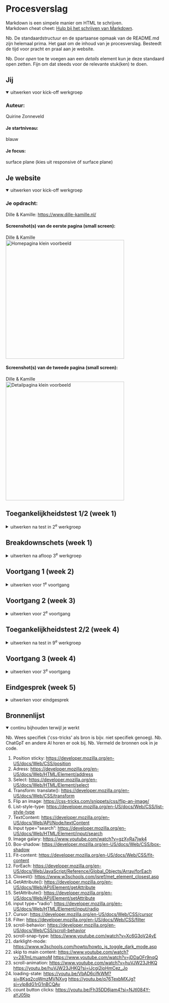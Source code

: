 # Procesverslag
Markdown is een simpele manier om HTML te schrijven.  
Markdown cheat cheet: [Hulp bij het schrijven van Markdown](https://github.com/adam-p/markdown-here/wiki/Markdown-Cheatsheet).

Nb. De standaardstructuur en de spartaanse opmaak van de README.md zijn helemaal prima. Het gaat om de inhoud van je procesverslag. Besteedt de tijd voor pracht en praal aan je website.

Nb. Door *open* toe te voegen aan een *details* element kun je deze standaard open zetten. Fijn om dat steeds voor de relevante stuk(ken) te doen.





## Jij

<details open>
  <summary>uitwerken voor kick-off werkgroep</summary>

  ### Auteur:
  Quirine Zonneveld

  #### Je startniveau:
  blauw

  #### Je focus:
  surface plane (kies uit responsive óf surface plane)
 
</details>





## Je website

<details open>
  <summary>uitwerken voor kick-off werkgroep</summary>

  ### Je opdracht:
  Dille & Kamille: https://www.dille-kamille.nl/

  #### Screenshot(s) van de eerste pagina (small screen): 
  Dille & Kamille  
<img src="readme-images/homePaginaKlein!.png" width="375px" alt="Homepagina klein voorbeeld">

  #### Screenshot(s) van de tweede pagina (small screen):
  Dille & Kamille  
  <img src="readme-images/detailPaginaKlein.png" width="375px" alt="Detailpagina klein voorbeeld">
</details>



## Toegankelijkheidstest 1/2 (week 1)

<details>
  <summary>uitwerken na test in 2<sup>e</sup> werkgroep</summary>

  ### Bevindingen
  Lijst met je bevindingen die in de test naar voren kwamen:
  - button, a & labels zijn niet omschreven
  - Errors in de website
  - Ze maken geen gebruik van een visuele focus style
  - homepage is niet responsive (een week later hadden ze dit opgelost)
  - Ze gebruiken vaak span & div i.p.v een heading
  - Ze maken geen gebruik van list elements (ol, ul, dl), dit doen ze dan in een div
  - Niet alle img hebben een alt attribute
  - Sommige decorative images hebben een ingevulde alt attribute
  - Er is niet gebruik gemaakt van een skip link.
  - dark and light mode zijn niet supported
</details>



## Breakdownschets (week 1)

<details>
  <summary>uitwerken na afloop 3<sup>e</sup> werkgroep</summary>

  ### de hele pagina: 
  <img src="readme-images/htmlStructuurHomepagina.png" width="375px" alt="html breakdown homepagina">
  <img src="readme-images/htmlStructuurDetailpagina.png" width="375px" alt="html breakdown detailpagina">

  ### dynamisch deel (bijv menu): 
  <img src="readme-images/dummy-plaatje.jpg" width="375px" alt="breakdown van een dynamisch deel">

  <!-- ### wellicht nog een dynamisch deel (bijv filter): 
  <img src="readme-images/dummy-plaatje.jpg" width="375px" alt="breakdown van nog een dynamisch deel"> -->

</details>





## Voortgang 1 (week 2)

<details>
  <summary>uitwerken voor 1<sup>e</sup> voortgang</summary>

  ### Stand van zaken
  hier dit ging goed & dit was lastig (neem ook screenshots op van delen van je website en code)

  vragen:
  1. bij sommige delen twijl ik of het een section / div / div in bovenste section / article is?
  2. hoe schrijf ik een ' in een p?
  3. geef ik de goede h aan de elementen?
  4. dropdown
  5. Bij de arrow button, heb ik een img in de button gedaan. Het laat de img echter niet zien, hoe kan dit?
  6. Detailpagina: zijn het twee losse ul?
  7. Wanneer gebruik ik grid en wanneer flexbox?
  8. classes of pseudo-elementen gebruiken?

<!-- 
  ### Agenda voor meeting
  samen met je groepje opstellen

  | student 1      | student 2          | student 3    | student 4        |
  | ---            | ---                | ---          | ---              |
  | dit bespreken  | en dit             | en ik dit    | en dan ik dat    |
  | en dat ook nog | dit als er tijd is | nog een punt | dit wil ik zeker |
  | ...            | ...                | ...          | ...              | -->


  ### Verslag van meeting
  hier na afloop snel de uitkomsten van de meeting vastleggen

  - Op de body een class plaatsen (dit heb ik later weer weggehaald)
  - Footer 'altijd in de buurt', 2 losse onderdelen
  - Flex bij de eerste

</details>





## Voortgang 2 (week 3)

<details>
  <summary>uitwerken voor 2<sup>e</sup> voortgang</summary>

  ### Stand van zaken
  hier dit ging goed & dit was lastig (neem ook screenshots op van delen van je website en code)

  vragen:
  1. Koken met krachtige kruiden: image heb ik geplaatst met top: … , kan dit ook op een andere manier (als ik nu content erboven plaats klopt de plaatsing niet meer.
  2. Benaming :root
  3. Errors in html
  4. Section in een section -> homepage h1??
  5. wanneer ik 4e section selecteert, selecteert het ook andere elementen, hoe kan dit?
  7. Fade-in navigatiemelding -> in ul?


  <!-- ### Agenda voor meeting
  samen met je groepje opstellen

  | student 1      | student 2          | student 3    | student 4        |
  | ---            | ---                | ---          | ---              |
  | dit bespreken  | en dit             | en ik dit    | en dan ik dat    |
  | en dat ook nog | dit als er tijd is | nog een punt | dit wil ik zeker |
  | ...            | ...                | ...          | ...              |
 -->

  ### Verslag van meeting
  hier na afloop snel de uitkomsten van de meeting vastleggen

  - animatie navigatiemelding, kan met twee lege p's. Een klas, met css een animatie. In javascript met time function class aan en uit zetten na zoveel seconden.
  - bovenkant homepagina in section

</details>





## Toegankelijkheidstest 2/2 (week 4)

<details>
  <summary>uitwerken na test in 9<sup>e</sup> werkgroep</summary>

  ### Bevindingen
  Lijst met je bevindingen die in de test naar voren kwamen (geef ook aan wat er verbeterd is):

  - Met de screenreader van mijn site gaat het elk element af en benoemd het ook de functie (zoals link, button, header, img). Bij de originele Dille & Kamille website weet je niet precies wat het is als je er op staat.
  - Je hoort bijvoorbeeld: Search button, You are currently on a button, group. To click this button, press Control-Option-Space. Search through site content Waar ben je naar op zoek?, search text field. Heading level 1, Theepot, steengoed, botanisch 1,8 liter
  - In de breadcrumbs leest het de > voor. (AXmarker). Greater than.
  - Ook leest de screenreader nu voor wat voor img het is (de alt tekst).
  - Buttons met alt=arrow. Zegt niet heel veel over wat je ermee kan doen. Omschrijven wat je ziet -> je hoeft niet aan te geven dat het een img is.
  - skip link plaatsen is belangrijk
  - Er zijn nog een paar kleine errors

</details>





## Voortgang 3 (week 4)

<details>
  <summary>uitwerken voor 3<sup>e</sup> voortgang</summary>

  ### Stand van zaken
  hier dit ging goed & dit was lastig (neem ook screenshots op van delen van je website en code)

  - Error javascript

<!-- 
  ### Agenda voor meeting
  samen met je groepje opstellen

  | student 1      | student 2          | student 3    | student 4        |
  | ---            | ---                | ---          | ---              |
  | dit bespreken  | en dit             | en ik dit    | en dan ik dat    |
  | en dat ook nog | dit als er tijd is | nog een punt | dit wil ik zeker |
  | ...            | ...                | ...          | ...              | -->


  ### Verslag van meeting
  hier na afloop snel de uitkomsten van de meeting vastleggen

  - In javascript schrijven dat de code bedoeld is voor specifieke pagina

</details>





## Eindgesprek (week 5)

<details>
  <summary>uitwerken voor eindgesprek</summary>

  ### Je uitkomst - karakteristiek screenshots:
  <img src="readme-images/dummy-plaatje.jpg" width="375px" alt="uitomst opdracht 1">


  ### Dit ging goed/Heb ik geleerd: 
  Korte omschrijving met plaatjes

  <img src="readme-images/dummy-plaatje.jpg" width="375px" alt="top">


  ### Dit was lastig/Is niet gelukt:
  Korte omschrijving met plaatjes

  <img src="readme-images/dummy-plaatje.jpg" width="375px" alt="bummer">
</details>





## Bronnenlijst

<details open>
  <summary>continu bijhouden terwijl je werkt</summary>

  Nb. Wees specifiek ('css-tricks' als bron is bijv. niet specifiek genoeg). 
  Nb. ChatGpT en andere AI horen er ook bij.
  Nb. Vermeld de bronnen ook in je code.

  1. Position sticky: https://developer.mozilla.org/en-US/docs/Web/CSS/position
  2. Adress: https://developer.mozilla.org/en-US/docs/Web/HTML/Element/address 
  3. Select: https://developer.mozilla.org/en-US/docs/Web/HTML/Element/select 
  4. Transform: translate(): https://developer.mozilla.org/en-US/docs/Web/CSS/transform 
  5. Flip an image: https://css-tricks.com/snippets/css/flip-an-image/ 
  6. List-style-type: https://developer.mozilla.org/en-US/docs/Web/CSS/list-style-type
  7. TextContent: https://developer.mozilla.org/en-US/docs/Web/API/Node/textContent  
  8. Input type="search”: https://developer.mozilla.org/en-US/docs/Web/HTML/Element/input/search 
  9. Image galary: https://www.youtube.com/watch?v=gzXyRa7jwk4 
  10. Box-shadow: https://developer.mozilla.org/en-US/docs/Web/CSS/box-shadow
  11. Fit-content: https://developer.mozilla.org/en-US/docs/Web/CSS/fit-content 
  12. ForEach: https://developer.mozilla.org/en-US/docs/Web/JavaScript/Reference/Global_Objects/Array/forEach 
  13. Closest(): https://www.w3schools.com/jsref/met_element_closest.asp 
  14. GetAttribute(): https://developer.mozilla.org/en-US/docs/Web/API/Element/getAttribute 
  15. SetAttribute(): https://developer.mozilla.org/en-US/docs/Web/API/Element/setAttribute 
  16. input type="radio”: https://developer.mozilla.org/en-US/docs/Web/HTML/Element/input/radio 
  17. Cursor: https://developer.mozilla.org/en-US/docs/Web/CSS/cursor 
  18. Filter: https://developer.mozilla.org/en-US/docs/Web/CSS/filter 
  19. scroll-behavior: https://developer.mozilla.org/en-US/docs/Web/CSS/scroll-behavior
  20. scroll-snap-type: https://www.youtube.com/watch?v=Xc6G3oV24yE
  21. darklight-mode: https://www.w3schools.com/howto/howto_js_toggle_dark_mode.asp
  22. skip to main content: https://www.youtube.com/watch?v=287mLmuamoM https://www.youtube.com/watch?v=jDDaOFr9nqQ 
  23. scroll-animation: https://www.youtube.com/watch?v=huVJW23JHKQ https://youtu.be/huVJW23JHKQ?si=iJcgi2joHmCez_Jo 
  24. loading-state: https://youtu.be/VbAD6cifkWM?si=8Ksq2coWmzMVNXvg https://youtu.be/q76TexbMXJg?si=vlp8dG1rG1nBCQAv
  25. count button clicks: https://youtu.be/Fh35DD6jam4?si=NJtl084Y-aYJ05Ip 
</details>